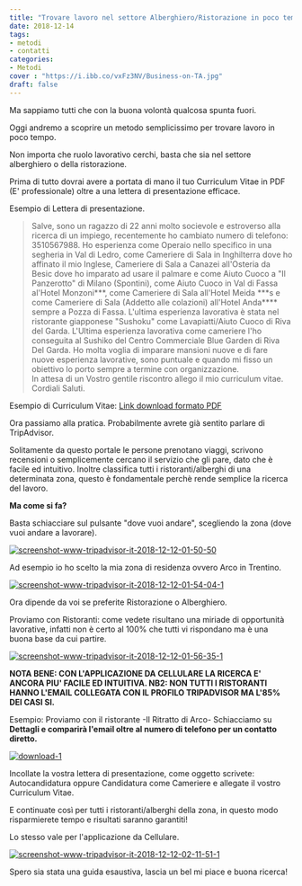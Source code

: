 ```yaml
---
title: "Trovare lavoro nel settore Alberghiero/Ristorazione in poco tempo!"
date: 2018-12-14
tags:
- metodi
- contatti
categories:
- Metodi
cover : "https://i.ibb.co/vxFz3NV/Business-on-TA.jpg"
draft: false
---
```


        
Ma sappiamo tutti che con la buona volontà qualcosa spunta fuori.

Oggi andremo a scoprire un metodo semplicissimo per trovare lavoro in poco tempo.

Non importa che ruolo lavorativo cerchi, basta che sia nel settore alberghiero o della ristorazione.

Prima di tutto dovrai avere a portata di mano il tuo Curriculum Vitae in PDF (E' professionale) oltre a una lettera di presentazione efficace.

Esempio di Lettera di presentazione.

<blockquote>Salve, sono un ragazzo di 22 anni molto socievole e estroverso alla ricerca di un impiego, recentemente ho cambiato numero di telefono: 3510567988. Ho esperienza come Operaio nello specifico in una segheria in Val di Ledro, come Cameriere di Sala in Inghilterra dove ho affinato il mio Inglese, Cameriere di Sala a Canazei all'Osteria da Besic dove ho imparato ad usare il palmare e come Aiuto Cuoco a "Il Panzerotto" di Milano (Spontini), come Aiuto Cuoco in Val di Fassa al'Hotel Monzoni***, come Cameriere di Sala all'Hotel Meida ***s e come Cameriere di Sala (Addetto alle colazioni) all'Hotel Anda**** sempre a Pozza di Fassa. L'ultima esperienza lavorativa è stata nel ristorante giapponese "Sushoku" come Lavapiatti/Aiuto Cuoco di Riva del Garda. L'Ultima esperienza lavorativa come cameriere l'ho conseguita al Sushiko del Centro Commerciale Blue Garden di Riva Del Garda. Ho molta voglia di imparare mansioni nuove e di fare nuove esperienza lavorative, sono puntuale e quando mi fisso un obiettivo lo porto sempre a termine con organizzazione.
<div dir="auto">In attesa di un Vostro gentile riscontro allego il mio curriculum vitae.</div>
<div dir="auto">Cordiali Saluti.</div></blockquote>

Esempio di Curriculum Vitae: <a href="https://www.file-upload.com/z7m79gopnzab"> Link download formato PDF </a>

Ora passiamo alla pratica.
Probabilmente avrete già sentito parlare di TripAdvisor.

Solitamente da questo portale le persone prenotano viaggi, scrivono recensioni o semplicemente cercano il servizio che gli pare, dato che è facile ed intuitivo.
Inoltre classifica tutti i ristoranti/alberghi di una determinata zona, questo è fondamentale perchè rende semplice la ricerca del lavoro.

<strong>Ma come si fa?</strong>

Basta schiacciare sul pulsante "dove vuoi andare", scegliendo la zona (dove vuoi andare a lavorare).

<a href="https://ibb.co/BGRNqwz"><img src="https://i.ibb.co/2SBNg5n/screenshot-www-tripadvisor-it-2018-12-12-01-50-50.png" alt="screenshot-www-tripadvisor-it-2018-12-12-01-50-50" border="0"></a>


Ad esempio io ho scelto la mia zona di residenza ovvero Arco in Trentino.

<a href="https://ibb.co/thV6G35"><img src="https://i.ibb.co/hM3N6Cv/screenshot-www-tripadvisor-it-2018-12-12-01-54-04-1.png" alt="screenshot-www-tripadvisor-it-2018-12-12-01-54-04-1" border="0"></a>


Ora dipende da voi se preferite Ristorazione o Alberghiero.

Proviamo con Ristoranti: come vedete risultano una miriade di opportunità lavorative, infatti non è certo al 100% che tutti vi rispondano ma è una buona base da cui partire.

<a href="https://ibb.co/FqMj35c"><img src="https://i.ibb.co/VpZP9gb/screenshot-www-tripadvisor-it-2018-12-12-01-56-35-1.png" alt="screenshot-www-tripadvisor-it-2018-12-12-01-56-35-1" border="0"></a>


<strong>NOTA BENE: CON L'APPLICAZIONE DA CELLULARE LA RICERCA E' ANCORA PIU' FACILE ED INTUITIVA.
NB2: NON TUTTI I RISTORANTI HANNO L'EMAIL COLLEGATA CON IL PROFILO TRIPADVISOR MA L'85% DEI CASI SI.</strong>

Esempio: Proviamo con il ristorante -Il Ritratto di Arco-
Schiacciamo su <strong>Dettagli e comparirà l'email oltre al numero di telefono per un contatto diretto.</strong>

<a href="https://ibb.co/J7Ftrxs"><img src="https://i.ibb.co/hW192Xm/download-1.png" alt="download-1" border="0"></a>

Incollate la vostra lettera di presentazione, come oggetto scrivete: Autocandidatura oppure Candidatura come Cameriere e allegate il vostro Curriculum Vitae.

E continuate così per tutti i ristoranti/alberghi della zona, in questo modo risparmierete tempo e risultati saranno garantiti!

Lo stesso vale per l'applicazione da Cellulare.

<a href="https://ibb.co/2kzKJ7g"><img src="https://i.ibb.co/mcnzpC6/screenshot-www-tripadvisor-it-2018-12-12-02-11-51-1.png" alt="screenshot-www-tripadvisor-it-2018-12-12-02-11-51-1" border="0"></a>


Spero sia stata una guida esaustiva, lascia un bel mi piace e buona ricerca!

